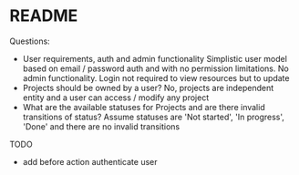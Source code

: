 # README

Questions:
- User requirements, auth and admin functionality
Simplistic user model based on email / password auth and with no permission limitations. No admin functionality. Login not required to view resources but to update
- Projects should be owned by a user?
No, projects are independent entity and a user can access / modify any project
- What are the available statuses for Projects and are there invalid transitions of status?
Assume statuses are 'Not started', 'In progress', 'Done' and there are no invalid transitions


TODO
- add before action authenticate user
